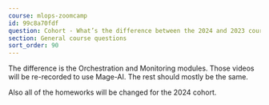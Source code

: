 ```yaml
---
course: mlops-zoomcamp
id: 99c8a70fdf
question: Cohort - What’s the difference between the 2024 and 2023 course?
section: General course questions
sort_order: 90
---
```


The difference is the Orchestration and Monitoring modules. Those videos will be re-recorded to use Mage-AI. The rest should mostly be the same.

Also all of the homeworks will be changed for the 2024 cohort.


